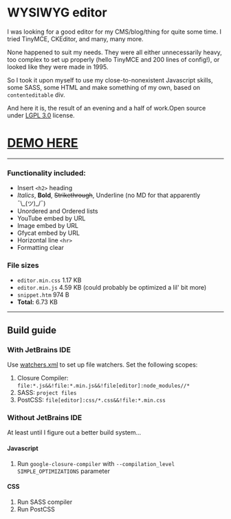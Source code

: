 # WYSIWYG editor

I was looking for a good editor for my CMS/blog/thing for quite some time. I tried TinyMCE, CKEditor, and many, many more.

None happened to suit my needs. They were all either unnecessarily heavy, too complex to set up properly (hello TinyMCE and 200 lines of config!), or looked like they were made in 1995.

So I took it upon myself to use my close-to-nonexistent Javascript skills, some SASS, some HTML and make something of my own, based on ``contenteditable`` div.

And here it is, the result of an evening and a half of work.Open source under [LGPL 3.0](README.md) license.

# [DEMO HERE](https://atulin.github.io/wysiwyg/)

___

### Functionality included:

* Insert ``<h2>`` heading
* *Italics*, **Bold**, ~~Strikethrough~~, Underline (no MD for that apparently ¯\\\_(ツ)_/¯)
* Unordered and Ordered lists
* YouTube embed by URL
* Image embed by URL
* Gfycat embed by URL
* Horizontal line ``<hr>``
* Formatting clear

### File sizes

* ``editor.min.css`` 1.17 KB
* ``editor.min.js`` 4.59 KB (could probably be optimized a lil' bit more)
* ``snippet.htm`` 974 B
* **Total:** 6.73 KB

___

## Build guide

### With JetBrains IDE

Use [watchers.xml](watchers.xml) to set up file watchers. Set the following scopes:

1. Closure Compiler: ``file:*.js&&!file:*.min.js&&!file[editor]:node_modules//*``
2. SASS: ``project files``
3. PostCSS: ``file[editor]:css/*.css&&!file:*.min.css``

### Without JetBrains IDE

At least until I figure out a better build system...

#### Javascript

1. Run ``google-closure-compiler`` with ``--compilation_level SIMPLE_OPTIMIZATIONS`` parameter

#### CSS

1. Run SASS compiler
2. Run PostCSS